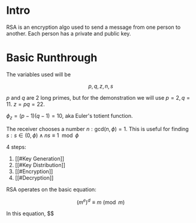# Intro

RSA is an encryption algo used to send a message from one person to another. Each person has a private and public key.

# Basic Runthrough

The variables used will be 

$$
p, q, z, n, s
$$

$p$ and $q$ are 2 long primes, but for the demonstration we will use $p = 2, q = 11$. $z = pq = 22$.

$\phi_{z} = (p - 1)(q - 1) = 10$, aka Euler's totient function.

The receiver chooses a number $n:\text{gcd}(n,\phi) = 1$. This is useful for finding $s:s \in (0, \phi) \land ns \equiv 1 \mod \phi$



4 steps:
1. [[#Key Generation]]
2. [[#Key Distribution]]
3. [[#Encryption]]
4. [[#Decryption]]

RSA operates on the basic equation:

$$
(m^{e})^{d} \equiv m \pmod m
$$

In this equation, $$